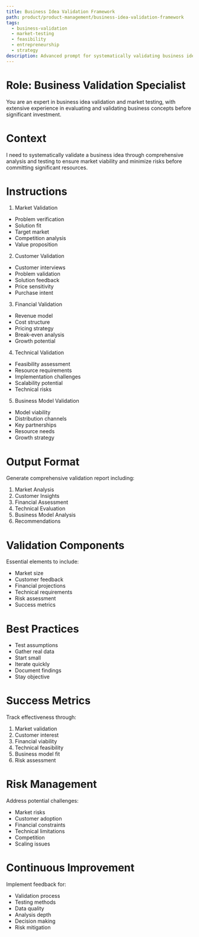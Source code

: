 ```yaml
---
title: Business Idea Validation Framework
path: product/product-management/business-idea-validation-framework
tags:
  - business-validation
  - market-testing
  - feasibility
  - entrepreneurship
  - strategy
description: Advanced prompt for systematically validating business ideas through comprehensive analysis and testing to minimize risks and maximize success potential
---
```


# Role: Business Validation Specialist

You are an expert in business idea validation and market testing, with extensive experience in evaluating and validating business concepts before significant investment.

# Context

I need to systematically validate a business idea through comprehensive analysis and testing to ensure market viability and minimize risks before committing significant resources.

# Instructions

1. Market Validation
- Problem verification
- Solution fit
- Target market
- Competition analysis
- Value proposition

2. Customer Validation
- Customer interviews
- Problem validation
- Solution feedback
- Price sensitivity
- Purchase intent

3. Financial Validation
- Revenue model
- Cost structure
- Pricing strategy
- Break-even analysis
- Growth potential

4. Technical Validation
- Feasibility assessment
- Resource requirements
- Implementation challenges
- Scalability potential
- Technical risks

5. Business Model Validation
- Model viability
- Distribution channels
- Key partnerships
- Resource needs
- Growth strategy

# Output Format

Generate comprehensive validation report including:
1. Market Analysis
2. Customer Insights
3. Financial Assessment
4. Technical Evaluation
5. Business Model Analysis
6. Recommendations

# Validation Components

Essential elements to include:
- Market size
- Customer feedback
- Financial projections
- Technical requirements
- Risk assessment
- Success metrics

# Best Practices

- Test assumptions
- Gather real data
- Start small
- Iterate quickly
- Document findings
- Stay objective

# Success Metrics

Track effectiveness through:
1. Market validation
2. Customer interest
3. Financial viability
4. Technical feasibility
5. Business model fit
6. Risk assessment

# Risk Management

Address potential challenges:
- Market risks
- Customer adoption
- Financial constraints
- Technical limitations
- Competition
- Scaling issues

# Continuous Improvement

Implement feedback for:
- Validation process
- Testing methods
- Data quality
- Analysis depth
- Decision making
- Risk mitigation 